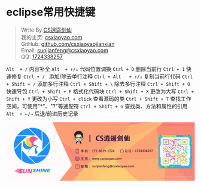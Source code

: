 # eclipse常用快捷键

> Write By [CS逍遥剑仙](http://home.ustc.edu.cn/~cssjf/)   
> 我的主页: [csxiaoyao.com](https://csxiaoyao.com)   
> GitHub: [github.com/csxiaoyaojianxian](https://github.com/csxiaoyaojianxian)   
> Email: [sunjianfeng@csxiaoyao.com](mailto:sunjianfeng@csxiaoyao.com)  
> QQ: [1724338257](http://wpa.qq.com/msgrd?uin=1724338257&site=qq&menu=yes)

`Alt  + /`                       内容补全
`Alt  + ↑/↓`                   代码位置调换
`Ctrl + D`                       删除当前行
`Ctrl + 1`                       快速修复
`Ctrl + / `                       添加/除去单行注释
`Ctrl + Alt   + ↑/↓`   复制当前行代码
`Ctrl + Shift + /`       添加多行注释 
`Ctrl + Shift + \`       除去多行注释
`Ctrl + Shift + O`       快速导包
`Ctrl + Shift + F`       格式化代码块
`Ctrl + Shift + X`       更改为大写
`Ctrl + Shift + Y`       更改为小写
`Ctrl + click`               查看源码的类
`Ctrl + Shift + T`       查找工作空间，可使用"*"、"?"等通配符
`Ctrl + Shift + G`       查找类、方法和属性的引用
`Alt  + ←/→`                   后退/前进历史记录

![sign](https://raw.githubusercontent.com/csxiaoyaojianxian/ImageHosting/master/img/sign.jpg)